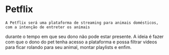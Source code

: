 # Petflix
    A Petflix será uma plataforma de streaming para animais domésticos, com a intenção de entreter os animais
durante o tempo em que seu dono não pode estar presente.
    A ideia é fazer com que o dono do pet tenha acesso a plataforma e possa filtrar videos para ficar rolando para seu animal, montar playlists e enfim.